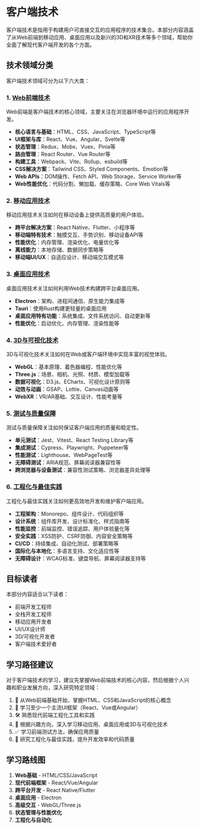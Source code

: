 # 客户端技术

客户端技术是指用于构建用户可直接交互的应用程序的技术集合。本部分内容涵盖了从Web前端到移动应用、桌面应用以及新兴的3D和XR技术等多个领域，帮助你全面了解现代客户端开发的各个方面。

## 技术领域分类

客户端技术领域可分为以下六大类：

### 1. [Web前端技术](/client/web前端技术/)

Web前端是客户端技术的核心领域，主要关注在浏览器环境中运行的应用程序开发。

- **核心语言与基础**：HTML、CSS、JavaScript、TypeScript等
- **UI框架与库**：React、Vue、Angular、Svelte等
- **状态管理**：Redux、Mobx、Vuex、Pinia等
- **路由管理**：React Router、Vue Router等
- **构建工具**：Webpack、Vite、Rollup、esbuild等
- **CSS解决方案**：Tailwind CSS、Styled Components、Emotion等
- **Web APIs**：DOM操作、Fetch API、Web Storage、Service Worker等
- **Web性能优化**：代码分割、懒加载、缓存策略、Core Web Vitals等

### 2. [移动应用技术](/client/移动应用技术/)

移动应用技术关注如何在移动设备上提供高质量的用户体验。

- **跨平台解决方案**：React Native、Flutter、小程序等
- **移动端特有技术**：触摸交互、手势识别、移动设备API等
- **性能优化**：内存管理、渲染优化、电量优化等
- **离线能力**：本地存储、数据同步策略等
- **移动端UI/UX**：自适应设计、移动端交互模式等

### 3. [桌面应用技术](/client/桌面应用技术/)

桌面应用技术关注如何利用Web技术构建跨平台桌面应用。

- **Electron**：架构、进程间通信、原生能力集成等
- **Tauri**：使用Rust构建更轻量的桌面应用
- **桌面应用特有功能**：系统集成、文件系统访问、自动更新等
- **性能优化**：启动优化、内存管理、渲染性能等

### 4. [3D与可视化技术](/client/3D与可视化技术/)

3D与可视化技术关注如何在Web或客户端环境中实现丰富的视觉体验。

- **WebGL**：基本原理、着色器编程、性能优化等
- **Three.js**：场景、相机、光照、材质、模型加载等
- **数据可视化**：D3.js、ECharts、可视化设计原则等
- **动效与动画**：GSAP、Lottie、Canvas动画等
- **WebXR**：VR/AR基础、交互设计、性能考量等

### 5. [测试与质量保障](/client/测试与质量保障/)

测试与质量保障关注如何保证客户端应用的质量和稳定性。

- **单元测试**：Jest、Vitest、React Testing Library等
- **集成测试**：Cypress、Playwright、Puppeteer等
- **性能测试**：Lighthouse、WebPageTest等
- **无障碍测试**：ARIA规范、屏幕阅读器兼容性等
- **跨浏览器与设备测试**：兼容性测试策略、浏览器差异处理等

### 6. [工程化与最佳实践](/client/工程化与最佳实践/)

工程化与最佳实践关注如何更高效地开发和维护客户端应用。

- **工程架构**：Monorepo、组件设计、代码组织等
- **设计系统**：组件库开发、设计标准化、样式指南等
- **性能监控**：前端监控、错误追踪、用户体验量化等
- **安全实践**：XSS防护、CSRF防御、内容安全策略等
- **CI/CD**：持续集成、自动化测试、部署策略等
- **国际化与本地化**：多语言支持、文化适应性等
- **无障碍设计**：WCAG标准、键盘导航、屏幕阅读器支持等

## 目标读者

本部分内容适合以下读者：

- 前端开发工程师
- 全栈开发工程师
- 移动应用开发者
- UI/UX设计师
- 3D/可视化开发者
- 客户端技术爱好者

## 学习路径建议

对于客户端技术的学习，建议先掌握Web前端技术的核心内容，然后根据个人兴趣和职业发展方向，深入研究特定领域：

1. 🔰 从Web前端基础开始，掌握HTML、CSS和JavaScript的核心概念
2. 🧩 学习至少一个主流UI框架（React、Vue或Angular）
3. 🛠️ 熟悉现代前端工程化工具和实践
4. 🔄 根据兴趣方向，深入学习移动应用、桌面应用或3D与可视化技术
5. ✅ 学习前端测试方法，确保应用质量
6. 🚀 研究工程化与最佳实践，提升开发效率和代码质量


## 学习路线图

1. **Web基础** - HTML/CSS/JavaScript
2. **现代前端框架** - React/Vue/Angular
3. **跨平台开发** - React Native/Flutter
4. **桌面应用** - Electron
5. **高级交互** - WebGL/Three.js
6. **状态管理与性能优化**
7. **工程化与自动化**
